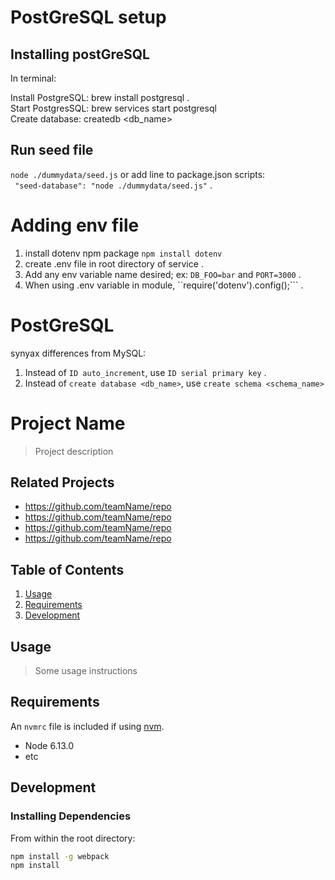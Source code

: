 # PostGreSQL setup 

## Installing postGreSQL
In terminal:

Install PostgreSQL: brew install postgresql .  
Start PostgresSQL: brew services start postgresql  
Create database: createdb <db_name>

## Run seed file
```node ./dummydata/seed.js``` 
or add line to package.json scripts:  
``` "seed-database": "node ./dummydata/seed.js"``` . 

# Adding env file
1. install dotenv npm package ```npm install dotenv```
2. create .env file in root directory of service .  
3. Add any env variable name desired; ex: ```DB_FOO=bar``` and ```PORT=3000``` . 
4. When using .env variable in module, ``require('dotenv').config();``` . 

# PostGreSQL
synyax differences from MySQL:
1. Instead of ``` ID auto_increment ```, use ``` ID serial primary key ``` . 
2. Instead of ``` create database <db_name> ```, use ``` create schema <schema_name> ```


# Project Name

> Project description

## Related Projects

  - https://github.com/teamName/repo
  - https://github.com/teamName/repo
  - https://github.com/teamName/repo
  - https://github.com/teamName/repo

## Table of Contents

1. [Usage](#Usage)
1. [Requirements](#requirements)
1. [Development](#development)

## Usage

> Some usage instructions

## Requirements

An `nvmrc` file is included if using [nvm](https://github.com/creationix/nvm).

- Node 6.13.0
- etc

## Development

### Installing Dependencies

From within the root directory:

```sh
npm install -g webpack
npm install
```

